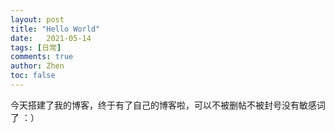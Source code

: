 ```yaml
---
layout: post
title: "Hello World"
date:   2021-05-14
tags: [日常]
comments: true
author: Zhen
toc: false
---
```


今天搭建了我的博客，终于有了自己的博客啦，可以不被删帖不被封号没有敏感词了 ：）
<!--stackedit_data:
eyJoaXN0b3J5IjpbLTE1NDI5MzE5OTldfQ==
-->